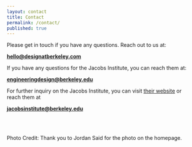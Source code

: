 ```yaml
---
layout: contact
title: Contact
permalink: /contact/
published: true
---
```


Please get in touch if you have any questions. Reach out to us at:

**hello@designatberkeley.com**

If you have any questions for the Jacobs Institute, you can reach them at:

**engineeringdesign@berkeley.edu**

For further inquiry on the Jacobs Institute, you can visit [their website](http://jacobsinstitute.berkeley.edu/) or reach them at

**jacobsinstitute@berkeley.edu**

<br /><br />

Photo Credit: Thank you to Jordan Said for the photo on the homepage.
